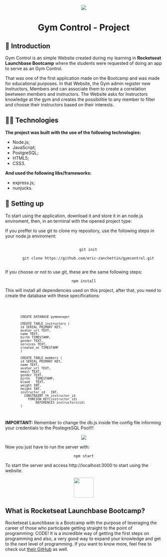 <p align="center">
  <img width="auto" height="auto" src="https://i.imgur.com/omHBxjO.png" />
</p>
<h1 align="center">Gym Control - Project</h1>
<h2>📜 Introduction</h2>
<p>Gym Control is an simple Website created during my learning in <b>Rocketseat Launchbase Bootcamp</b> where the students 
were requested of doing an app to serve as an Gym Control.</p>
<p>That was one of the first application made on the Bootcamp and was made for educational purposes. In that Website, the Gym admin register new Instructors, Members and
can associate them to create a correlation beetween members and instructors. The Website asks for Instructors knowledge at the gym and creates the possibilitie to any member to filter and
choose their instructors based on their interests.</p>
<h2>👨‍💻 Technologies</h2>
<p><b>The project was built with the use of the following technologies:</b></p>
<ul>
  <li>Node.js;</li>
  <li>JavaScript;</li>
  <li>PostgreSQL;</li>
  <li>HTML5;</li>
  <li>CSS3.</li>
</ul>
<p><b>And used the following libs/frameworks:</b></p>
<ul>
  <li>express.js;</li>
  <li>nunjucks.</li>
</ul>
<h2>🚀 Setting up</h2>
<p>To start using the application, download it and store it in an node.js enviroment, then, in an terminal with the opened project type:</p>
<p>If you preffer to use git to clone my repository, use the following steps in your node.js enviroment:</p>
<div align="center">
  <code width="900px">
    git init
  </code>
  <code width="900px">
    git clone https://github.com/eric-zanchettin/gymcontrol.git
  </code>
</div>
<p>If you choose or not to use git, these are the same following steps:</p>
<div align="center">
  <code width="900px">npm install</code>
</div>
<p>This will install all dependencies used on this project, after that, you need to create the database with these specifications:</p>
<code>
            
            CREATE DATABASE gymmanager
            
            CREATE TABLE instructors (
            id SERIAL PRIMARY KEY,
            avatar_url TEXT,
            name TEXT,
           	birth TIMESTAMP,
            gender TEXT,
            services TEXT,
            created_at TIMESTAMP
            )
      
            CREATE TABLE members (
            id SERIAL PRIMARY KEY,
            name TEXT,
            avatar_url TEXT,
            email TEXT,
            gender TEXT,
            birth	TIMESTAMP,
            blood	TEXT,
            weight INT,
            height INT,
            instructor_id	INT,
              CONSTRAINT fk_instructor_id
              	FOREIGN KEY(instructor_id)
              		REFERENCES instructors(id)
            )
</code>
<p><b>IMPORTANT:</b> Remember to change the db.js inside the config file informing your credentials to the PostegreSQL Pool!!!</p>
<p align="center">
  <img width="auto" height="auto" src="https://i.imgur.com/F6khkvm.png" />
</p>
<p>Now you just have to run the server with:</p>
<div align="center">
  <code width="900px">npm start</code>
</div>
<p>To start the server and access http://localhost:3000 to start using the website.</p>
<p align="center">
  <img width="64" height="auto" src="https://i.imgur.com/1BZZqy0.png" />
</p>
<h2>What is <b>Rocketseat Launchbase Bootcamp?</b></h2>
<p>Rocketseat Launchbase is a Bootcamp with the purpose of leveraging the career of those who participate getting straight to the point of programming: CODE!
It is a incredible way of getting the first steps on programming and also, a very good way to expand your knowledge and get to the next level of programming. If you want to know more, feel free to check out <a href="https://github.com/Rocketseat">their GitHub</a> as well.</p>
